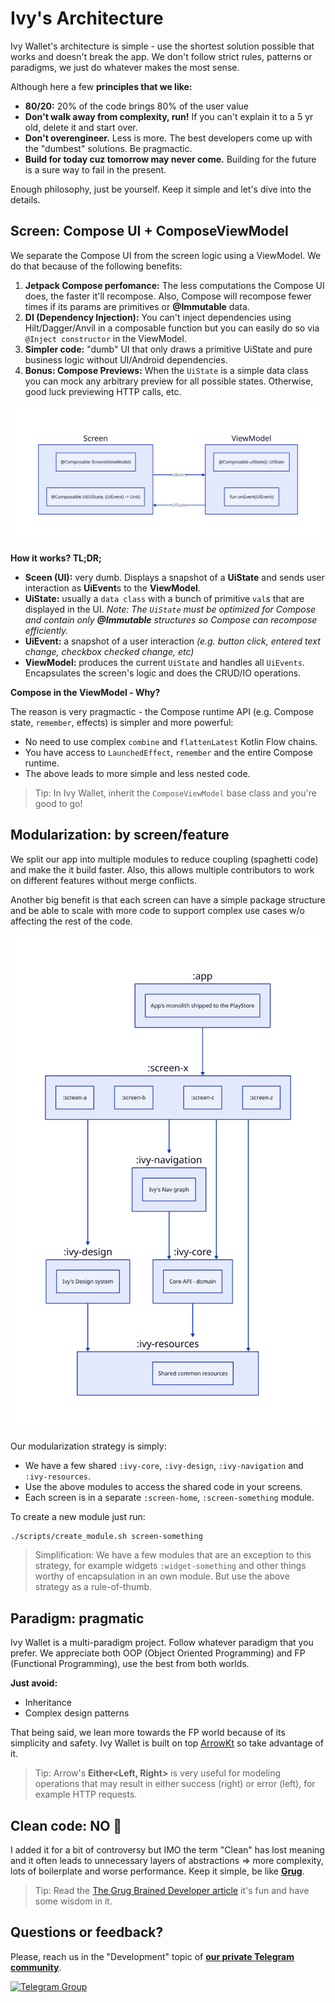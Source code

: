 # Ivy's Architecture

Ivy Wallet's architecture is simple - use the shortest solution possible that works and doesn't break the app. We don't follow strict rules, patterns or paradigms, we just do whatever makes the most sense.

Although here a few **principles that we like:**

- **80/20:** 20% of the code brings 80% of the user value
- **Don't walk away from complexity, run!** If you can't explain it to a 5 yr old, delete it and start over.
- **Don't overengineer.** Less is more. The best developers come up with the "dumbest" solutions. Be pragmactic.
- **Build for today cuz tomorrow may never come.** Building for the future is a sure way to fail in the present.

Enough philosophy, just be yourself. Keep it simple and let's dive into the details.

## Screen: Compose UI + ComposeViewModel

We separate the Compose UI from the screen logic using a ViewModel. We do that because of the following benefits:
1. **Jetpack Compose perfomance:** The less computations the Compose UI does, the faster it'll recompose. Also, Compose will recompose fewer times if its params are primitives or **@Immutable** data.
2. **DI (Dependency Injection):** You can't inject dependencies using Hilt/Dagger/Anvil in a composable function but you can easily do so via `@Inject constructor` in the ViewModel.
3. **Simpler code:** "dumb" UI that only draws a primitive UiState and pure business logic without UI/Android dependencies.
4. **Bonus: Compose Previews:** When the `UiState` is a simple data class you can mock any arbitrary preview for all possible states. Otherwise, good luck previewing HTTP calls, etc.

![screen-viewmodel](../assets/screen-vm.svg)

**How it works? TL;DR;**
- **Sceen (UI):** very dumb. Displays a snapshot of a **UiState** and sends user interaction as **UiEvent**s to the **ViewModel**.
- **UiState:** usually a `data class` with a bunch of primitive `val`s that are displayed in the UI. _Note: The `UiState` must be optimized for Compose and contain only **@Immutable** structures so Compose can recompose efficiently._
- **UiEvent:** a snapshot of a user interaction _(e.g. button click, entered text change, checkbox checked change, etc)_
- **ViewModel:** produces the current `UiState` and handles all `UiEvents`. Encapsulates the screen's logic and does the CRUD/IO operations.

**Compose in the ViewModel - Why?**

The reason is very pragmactic - the Compose runtime API (e.g. Compose state, `remember`, effects) is simpler and more powerful:

- No need to use complex `combine` and `flattenLatest` Kotlin Flow chains.
- You have access to `LaunchedEffect`, `remember` and the entire Compose runtime.
- The above leads to more simple and less nested code.

> Tip: In Ivy Wallet, inherit the `ComposeViewModel` base class and you're good to go!

## Modularization: by screen/feature

We split our app into multiple modules to reduce coupling (spaghetti code) and make the it build faster. Also, this allows multiple contributors to work on different features without merge conflicts.

Another big benefit is that each screen can have a simple package structure and be able to scale with more code to support complex use cases w/o affecting the rest of the code.

![modularization-strategy](../assets/modularization.svg)

Our modularization strategy is simply:
- We have a few shared `:ivy-core`, `:ivy-design`, `:ivy-navigation` and `:ivy-resources`.
- Use the above modules to access the shared code in your screens.
- Each screen is in a separate `:screen-home`, `:screen-something` module.

To create a new module just run:
```
./scripts/create_module.sh screen-something
```

> Simplification: We have a few modules that are an exception to this strategy, for example widgets `:widget-something` and other things worthy of encapsulation in an own module. But use the above strategy as a rule-of-thumb.


## Paradigm: pragmatic

Ivy Wallet is a multi-paradigm project. Follow whatever paradigm that you prefer. We appreciate both OOP (Object Oriented Programming) and FP (Functional Programming), use the best from both worlds.

**Just avoid:**
- Inheritance
- Complex design patterns

That being said, we lean more towards the FP world because of its simplicity and safety. Ivy Wallet is built on top [ArrowKt](https://arrow-kt.io/) so take advantage of it. 

> Tip: Arrow's **Either<Left, Right>** is very useful for modeling operations that may result in either success (right) or error (left), for example HTTP requests.

## Clean code: NO 🚫

I added it for a bit of controversy but IMO the term "Clean" has lost meaning and it often leads to unnecessary layers of abstractions => more complexity, lots of boilerplate and worse performance. Keep it simple, be like **[Grug](https://grugbrain.dev/)**.

> Tip: Read the [The Grug Brained Developer article](https://grugbrain.dev/) it's fun and have some wisdom in it.

## Questions or feedback?

Please, reach us in the "Development" topic of **[our private Telegram community](https://t.me/+ETavgioAvWg4NThk)**.

[![Telegram Group](https://img.shields.io/badge/Telegram-2CA5E0?style=for-the-badge&logo=telegram&logoColor=white)](https://t.me/+ETavgioAvWg4NThk)